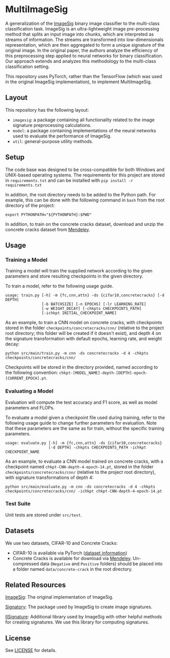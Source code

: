 # MultiImageSig
A generalization of the [ImageSig](https://arxiv.org/pdf/2205.06929.pdf) binary image classifier to the multi-class classification task.  ImageSig is an ultra-lightweight image pre-processing method that  splits an input image into chunks, which are interpreted as streams of information. The streams are transformed into low-dimensionals representation, which are then aggregated to form a unique signature of the original image. In the original paper, the authors analyze the efficiency of this preprocessing step applied to neural networks for binary classification. Our approach extends and analyzes this methodology to the multi-class classification setting.

This repository uses PyTorch, rather than the TensorFlow (which was used in the original ImageSig implementation), to implement MultiImageSig.

## Layout
This repository has the following layout:

- ``imagesig``: a package containing all functionality related to the image signature preprocessing calculations. 
- ``model``: a package containing implementations of the neural networks used to evaluate the performance of ImageSig.
- ``util``: general-purpose utility methods.

## Setup
The code base was designed to be cross-compatible for both Windows and UNIX-based operating systems. The requirements for this project are stored in `requirements.txt` and can be installed with 
```pip install -r requirements.txt```

In addition, the root directory needs to be added to the Python path. For example, this can be done with the following command in `bash` from the root directory of the project:
```
export PYTHONPATH="${PYTHONPATH}:$PWD"
```
In addition, to train on the concrete cracks dataset, download and unzip the concrete cracks dataset from [Mendeley](https://data.mendeley.com/datasets/5y9wdsg2zt/2).

## Usage
### Training a Model
Training a model will train the supplied network according to the given parameters and store resulting checkpoints in the given directory.

To train a model, refer to the following usage guide.
```
usage: train.py [-h] -m {fc,cnn,attn} -ds {cifar10,concretecracks} [-d DEPTH]
                [-b BATCHSIZE] [-n EPOCHS] [-lr LEARNING_RATE]
                [-w WEIGHT_DECAY] [-chkpts CHECKPOINTS_PATH]
                [-ichkpt INITIAL_CHECKPOINT_NAME]
```

As an example, to train a CNN model on concrete cracks, with checkpoints stored in the folder `checkpoints/concretecracks/cnn/` (relative to the project root directory; this folder will be created if it doesn't exist), and depth 4 on the signature transformation with default epochs, learning rate, and weight decay:
```
python src/main/train.py -m cnn -ds concretecracks -d 4 -chkpts checkpoints/concretecracks/cnn/
```

Checkpoints will be stored in the directory provided, named according to the following convention:
`chkpt-[MODEL_NAME]-depth-[DEPTH]-epoch-[CURRENT_EPOCH].pt`.

### Evaluating a Model
Evaluation will compute the test accuracy and F1 score, as well as model parameters and FLOPs.

To evaluate a model given a checkpoint file used during training, refer to the following usage guide to change further parameters for evaluation. Note that these parameters are the same as for train, without the specific training parameters.
```
usage: evaluate.py [-h] -m {fc,cnn,attn} -ds {cifar10,concretecracks}
                   [-d DEPTH] -chkpts CHECKPOINTS_PATH -ichkpt CHECKPOINT_NAME
```

As an example, to evaluate a CNN model trained on concrete cracks, with a checkpoint named `chkpt-CNN-depth-4-epoch-14.pt`, stored in the folder `checkpoints/concretecracks/cnn/` (relative to the project root directory), with signature transformations of depth 4:
```
python src/main/evaluate.py -m cnn -ds concretecracks -d 4 -chkpts checkpoints/concretecracks/cnn/ -ichkpt chkpt-CNN-depth-4-epoch-14.pt
```

### Test Suite
Unit tests are stored under `src/test`.

## Datasets
We use two datasets, CIFAR-10 and Concrete Cracks:
- CIFAR-10 is available via PyTorch ([dataset information](https://www.cs.toronto.edu/~kriz/cifar.html))
- Concrete Cracks is available for download via [Mendeley](https://data.mendeley.com/datasets/5y9wdsg2zt/2). Un-compressed data (`Negative` and `Positive` folders) should be placed into a folder named `data/concrete-crack` in the root directory. 

## Related Resources
[ImageSig](https://github.com/urbanist-ai/ImageSig): The original implementation of ImageSig.

[Signatory](https://github.com/patrick-kidger/signatory): The package used by ImageSig to create image signatures.

[IISignature](https://github.com/bottler/iisignature): Additional library used by ImageSig with other helpful methods for creating signatures. We use this library for computing signatures.

## License
See [LICENSE](LICENSE) for details.
